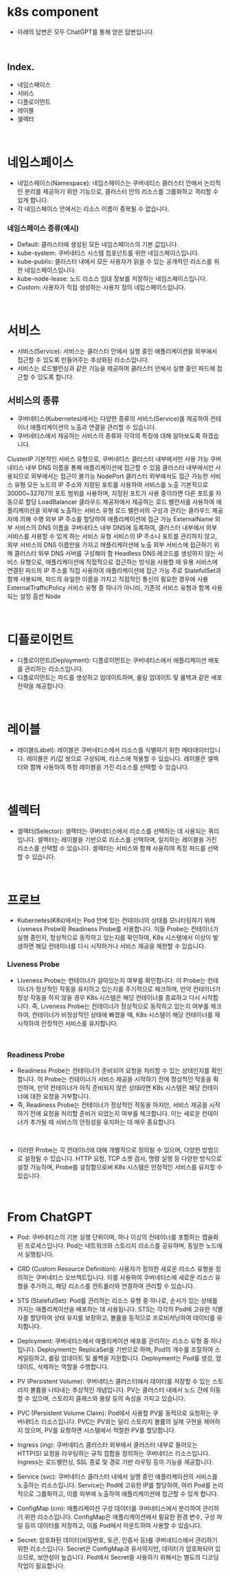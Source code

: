 # k8s component

- 아래의 답변은 모두 ChatGPT를 통해 얻은 답변입니다.

<br>

## Index.

- 네임스페이스
- 서비스
- 디플로이먼트
- 레이블
- 셀렉터

<br>

# 네임스페이스

- 네임스페이스(Namespace): 네임스페이스는 쿠버네티스 클러스터 안에서 논리적인 분리를 제공하기 위한 기능으로, 클러스터 안의 리소스를 그룹화하고 격리할 수 있게 합니다. 
- 각 네임스페이스 안에서는 리소스 이름이 중복될 수 없습니다.

### 네임스페이스 종류(예시)

- Default: 클러스터에 생성된 모든 네임스페이스의 기본 값입니다.
- kube-system: 쿠버네티스 시스템 컴포넌트를 위한 네임스페이스입니다.
- kube-public: 클러스터 내에서 모든 사용자가 읽을 수 있는 공개적인 리소스를 위한 네임스페이스입니다.
- kube-node-lease: 노드 리소스 임대 정보를 저장하는 네임스페이스입니다.
- Custom: 사용자가 직접 생성하는 사용자 정의 네임스페이스입니다.

<br>

# 서비스

- 서비스(Service): 서비스는 클러스터 안에서 실행 중인 애플리케이션을 외부에서 접근할 수 있도록 만들어주는 추상화된 리소스입니다. 
- 서비스는 로드밸런싱과 같은 기능을 제공하여 클러스터 안에서 실행 중인 파드에 접근할 수 있도록 합니다.



## 서비스의 종류

- 쿠버네티스(Kubernetes)에서는 다양한 종류의 서비스(Service)를 제공하여 컨테이너 애플리케이션의 노출과 연결을 관리할 수 있습니다. 
- 쿠버네티스에서 제공하는 서비스의 종류와 각각의 특징에 대해 알아보도록 하겠습니다.

ClusterIP
기본적인 서비스 유형으로, 쿠버네티스 클러스터 내부에서만 사용 가능
쿠버네티스 내부 DNS 이름을 통해 애플리케이션에 접근할 수 있음
클러스터 내부에서만 사용되므로 외부에서는 접근이 불가능
NodePort
클러스터 외부에서도 접근 가능한 서비스 유형
모든 노드의 IP 주소와 지정된 포트를 사용하여 서비스를 노출
기본적으로 30000~32767의 포트 범위를 사용하며, 지정된 포트가 사용 중이라면 다른 포트를 자동으로 할당
LoadBalancer
클라우드 제공자에서 제공하는 로드 밸런서를 사용하여 애플리케이션을 외부에 노출하는 서비스 유형
로드 밸런서의 구성과 관리는 클라우드 제공자에 의해 수행
외부 IP 주소를 할당하여 애플리케이션에 접근 가능
ExternalName
외부 서비스의 DNS 이름을 쿠버네티스 내부 DNS에 등록하여, 클러스터 내부에서 외부 서비스를 사용할 수 있게 하는 서비스 유형
서비스의 IP 주소나 포트를 관리하지 않고, 외부 서비스의 DNS 이름만을 가지고 애플리케이션에 노출
외부 서비스에 접근하기 위해 클러스터 외부 DNS 서버를 구성해야 함
Headless
DNS 레코드를 생성하지 않는 서비스 유형으로, 애플리케이션에 직접적으로 접근하는 방식을 사용할 때 유용
서비스에 연결된 파드의 IP 주소를 직접 사용하여 애플리케이션에 접근 가능
주로 StatefulSet과 함께 사용되며, 파드의 유일한 이름을 가지고 직접적인 통신이 필요한 경우에 사용
ExternalTrafficPolicy
서비스 유형 중 하나가 아니라, 기존의 서비스 유형과 함께 사용되는 설정 옵션
Node

<br>

# 디플로이먼트

- 디플로이먼트(Deployment): 디플로이먼트는 쿠버네티스에서 애플리케이션 배포를 관리하는 리소스입니다. 
- 디플로이먼트는 파드를 생성하고 업데이트하며, 롤링 업데이트 및 롤백과 같은 배포 전략을 제공합니다.

<br>

# 레이블

- 레이블(Label): 레이블은 쿠버네티스에서 리소스를 식별하기 위한 메타데이터입니다. 레이블은 키/값 쌍으로 구성되며, 리소스에 적용할 수 있습니다. 레이블은 셀렉터와 함께 사용하여 특정 레이블을 가진 리소스를 선택할 수 있습니다.

<br>

# 셀렉터

- 셀렉터(Selector): 셀렉터는 쿠버네티스에서 리소스를 선택하는 데 사용되는 쿼리입니다. 셀렉터는 레이블을 기반으로 리소스를 선택하며, 일치하는 레이블을 가진 리소스를 선택할 수 있습니다. 셀렉터는 서비스와 함께 사용하여 특정 파드를 선택할 수 있습니다.

<br>

# 프로브

- Kubernetes(K8s)에서는 Pod 안에 있는 컨테이너의 상태를 모니터링하기 위해 Liveness Probe와 Readiness Probe를 사용합니다. 이들 Probe는 컨테이너가 실행 중인지, 정상적으로 동작하고 있는지를 확인하여, K8s 시스템에서 이상이 발생하면 해당 컨테이너를 다시 시작하거나 서비스 제공을 제한할 수 있습니다.

### Liveness Probe

- Liveness Probe는 컨테이너가 살아있는지 여부를 확인합니다. 이 Probe는 컨테이너가 정상적인 작동을 유지하고 있는지를 주기적으로 체크하며, 만약 컨테이너가 정상 작동을 하지 않을 경우 K8s 시스템은 해당 컨테이너를 종료하고 다시 시작합니다.
즉, Liveness Probe는 컨테이너가 정상적으로 동작하고 있는지 여부를 체크하여, 컨테이너가 비정상적인 상태에 빠졌을 때, K8s 시스템이 해당 컨테이너를 재시작하여 안정적인 서비스를 유지합니다.

<br>

### Readiness Probe

- Readiness Probe는 컨테이너가 준비되어 요청을 처리할 수 있는 상태인지를 확인합니다. 이 Probe는 컨테이너가 서비스 제공을 시작하기 전에 정상적인 작동을 확인하며, 만약 컨테이너가 아직 준비되지 않은 상태라면 K8s 시스템은 해당 컨테이너에 대한 요청을 거부합니다.
- 즉, Readiness Probe는 컨테이너가 정상적인 작동을 하지만, 서비스 제공을 시작하기 전에 요청을 처리할 준비가 되었는지 여부를 체크합니다. 이는 새로운 컨테이너가 추가될 때 서비스의 안정성을 유지하는 데 매우 중요합니다.

<br>

- 이러한 Probe는 각 컨테이너에 대해 개별적으로 정의될 수 있으며, 다양한 방법으로 설정될 수 있습니다. HTTP 요청, TCP 소켓 검사, 명령 실행 등 다양한 방식으로 설정 가능하며, Probe를 설정함으로써 K8s 시스템은 안정적인 서비스를 유지할 수 있습니다.


<br>

# From ChatGPT

- Pod: 쿠버네티스의 기본 실행 단위이며, 하나 이상의 컨테이너를 포함하는 캡슐화된 프로세스입니다. Pod는 네트워크와 스토리지 리소스를 공유하며, 동일한 노드에서 실행됩니다.

- CRD (Custom Resource Definition): 사용자가 정의한 새로운 리소스 유형을 정의하는 쿠버네티스 오브젝트입니다. 이를 사용하여 쿠버네티스에 새로운 리소스 유형을 추가하고, 해당 리소스를 컨트롤러와 연결하여 관리할 수 있습니다.

- STS (StatefulSet): Pod를 관리하는 리소스 유형 중 하나로, 순서가 있는 상태를 가지는 애플리케이션을 배포하는 데 사용됩니다. STS는 각각의 Pod에 고유한 식별자를 할당하여 상태 유지를 보장하고, 볼륨을 동적으로 프로비저닝하여 데이터를 유지합니다.

- Deployment: 쿠버네티스에서 애플리케이션 배포를 관리하는 리소스 유형 중 하나입니다. Deployment는 ReplicaSet을 기반으로 하며, Pod의 개수를 조절하여 스케일링하고, 롤링 업데이트 및 롤백을 지원합니다. Deployment는 Pod를 생성, 업데이트, 삭제하는 역할을 수행합니다.

- PV (Persistent Volume): 쿠버네티스 클러스터에서 데이터를 저장할 수 있는 스토리지 볼륨을 나타내는 추상적인 개념입니다. PV는 클러스터 내에서 노드 간에 이동할 수 있으며, 스토리지 클래스와 용량 등의 속성을 가지고 있습니다.

- PVC (Persistent Volume Claim): Pod에서 사용할 PV를 동적으로 요청하는 쿠버네티스 리소스입니다. PVC는 PV와는 달리 스토리지 볼륨의 실제 구현을 제어하지 않으며, PV를 요청하면 시스템에서 적절한 PV를 할당합니다.

- Ingress (ing): 쿠버네티스 클러스터 외부에서 클러스터 내부로 들어오는 HTTP(S) 요청을 라우팅하는 규칙 집합을 정의하는 쿠버네티스 리소스입니다. Ingress는 로드밸런싱, SSL 종료 및 경로 기반 라우팅 등의 기능을 제공합니다.

- Service (svc): 쿠버네티스 클러스터 내에서 실행 중인 애플리케이션의 서비스를 노출하는 리소스입니다. Service는 Pod에 고유한 IP를 할당하여, 여러 Pod를 논리적으로 그룹화하고, 이를 외부에 노출하여 애플리케이션에 접근할 수 있게 합니다.

- ConfigMap (cm): 애플리케이션 구성 데이터를 쿠버네티스에서 분리하여 관리하기 위한 리소스입니다. ConfigMap은 애플리케이션에서 필요한 환경 변수, 구성 파일 등의 데이터를 저장하고, 이를 Pod에서 마운트하여 사용할 수 있습니다.

- Secret: 암호화된 데이터(비밀번호, 토큰, 인증서 등)를 쿠버네티스에서 관리하기 위한 리소스입니다. Secret은 ConfigMap과 유사하지만, 데이터가 암호화되어 있으므로, 보안성이 높습니다. Pod에서 Secret을 사용하기 위해서는 별도의 디코딩 작업이 필요합니다.

